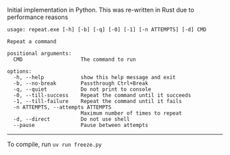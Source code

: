 Initial implementation in Python. This was re-written in Rust due to performance reasons

```
usage: repeat.exe [-h] [-b] [-q] [-0] [-1] [-n ATTEMPTS] [-d] CMD

Repeat a command

positional arguments:
  CMD                   The command to run

options:
  -h, --help            show this help message and exit
  -b, --no-break        Passthrough Ctrl+Break
  -q, --quiet           Do not print to console
  -0, --till-success    Repeat the command until it succeeds
  -1, --till-failure    Repeat the command until it fails
  -n ATTEMPTS, --attempts ATTEMPTS
                        Maximum number of times to repeat
  -d, --direct          Do not use shell
  --pause               Pause between attempts
```

---

To compile, run `uv run freeze.py`
